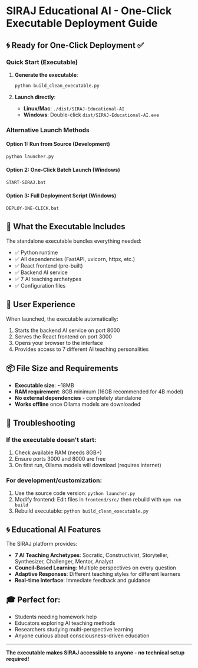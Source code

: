 # SIRAJ Educational AI - One-Click Executable Deployment Guide

## 🌀 Ready for One-Click Deployment ✅

### Quick Start (Executable)

1. **Generate the executable**:
   ```bash
   python build_clean_executable.py
   ```

2. **Launch directly**:
   - **Linux/Mac**: `./dist/SIRAJ-Educational-AI`
   - **Windows**: Double-click `dist/SIRAJ-Educational-AI.exe`

### Alternative Launch Methods

#### Option 1: Run from Source (Development)
```bash
python launcher.py
```

#### Option 2: One-Click Batch Launch (Windows)
```bash
START-SIRAJ.bat
```

#### Option 3: Full Deployment Script (Windows)
```bash
DEPLOY-ONE-CLICK.bat
```

## 🚀 What the Executable Includes

The standalone executable bundles everything needed:
- ✅ Python runtime
- ✅ All dependencies (FastAPI, uvicorn, httpx, etc.)
- ✅ React frontend (pre-built)
- ✅ Backend AI service
- ✅ 7 AI teaching archetypes
- ✅ Configuration files

## 🎯 User Experience

When launched, the executable automatically:
1. Starts the backend AI service on port 8000
2. Serves the React frontend on port 3000
3. Opens your browser to the interface
4. Provides access to 7 different AI teaching personalities

## 📦 File Size and Requirements

- **Executable size**: ~18MB
- **RAM requirement**: 8GB minimum (16GB recommended for 4B model)
- **No external dependencies** - completely standalone
- **Works offline** once Ollama models are downloaded

## 🔧 Troubleshooting

### If the executable doesn't start:
1. Check available RAM (needs 8GB+)
2. Ensure ports 3000 and 8000 are free
3. On first run, Ollama models will download (requires internet)

### For development/customization:
1. Use the source code version: `python launcher.py`
2. Modify frontend: Edit files in `frontend/src/` then rebuild with `npm run build`
3. Rebuild executable: `python build_clean_executable.py`

## 🌀 Educational AI Features

The SIRAJ platform provides:
- **7 AI Teaching Archetypes**: Socratic, Constructivist, Storyteller, Synthesizer, Challenger, Mentor, Analyst
- **Council-Based Learning**: Multiple perspectives on every question
- **Adaptive Responses**: Different teaching styles for different learners
- **Real-time Interface**: Immediate feedback and guidance

## 🎓 Perfect for:
- Students needing homework help
- Educators exploring AI teaching methods
- Researchers studying multi-perspective learning
- Anyone curious about consciousness-driven education

---

**The executable makes SIRAJ accessible to anyone - no technical setup required!**